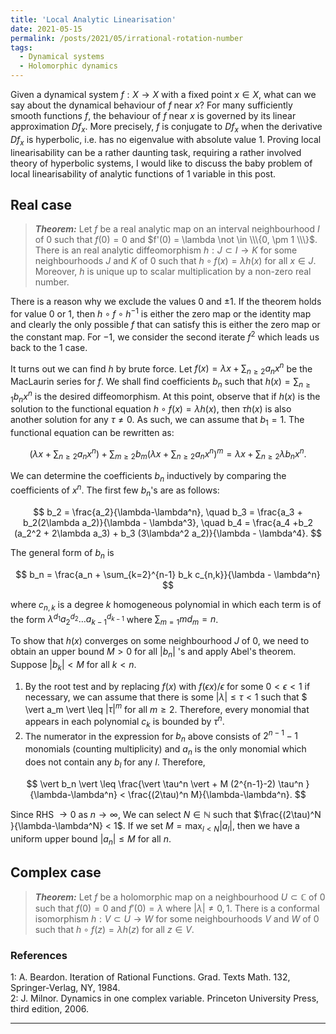 ```yaml
---
title: 'Local Analytic Linearisation'
date: 2021-05-15
permalink: /posts/2021/05/irrational-rotation-number
tags:
  - Dynamical systems
  - Holomorphic dynamics
---
```


Given a dynamical system $f: X \to X$ with a fixed point $x \in X$, what can we say about the dynamical behaviour of $f$ near $x$? For many sufficiently smooth functions $f$, the behaviour of $f$ near $x$ is governed by its linear approximation $Df_x$. More precisely, $f$ is conjugate to $Df_x$ when the derivative $Df_x$ is hyperbolic, i.e. has no eigenvalue with absolute value $1$. Proving local linearisability can be a rather daunting task, requiring a rather involved theory of hyperbolic systems, I would like to discuss the baby problem of local linearisability of analytic functions of 1 variable in this post.

## Real case

> **_Theorem:_** Let $f$ be a real analytic map on an interval neighbourhood $I$ of $0$ such that $f(0)=0$ and $f'(0) = \lambda \not \in \\\{0, \pm 1 \\\}$. There is an real analytic diffeomorphism $h : J \subset I \to K$ for some neighbourhoods $J$ and $K$ of $0$ such that $h\circ f (x) = \lambda h(x)$ for all $x \in J$. Moreover, $h$ is unique up to scalar multiplication by a non-zero real number.

There is a reason why we exclude the values $0$ and $\pm 1$. If the theorem holds for value $0$ or $1$, then $h\circ f \circ h^{-1}$ is either the zero map or the identity map and clearly the only possible $f$ that can satisfy this is either the zero map or the constant map. For $-1$, we consider the second iterate $f^2$ which leads us back to the $1$ case.

It turns out we can find $h$ by brute force. Let $f(x) = \lambda x + \sum_{n\geq 2} a_n x^n$ be the MacLaurin series for $f$. We shall find coefficients $b_n$ such that $h(x) = \sum_{n\geq 1} b_n x^n$ is the desired diffeomorphism. At this point, observe that if $h(x)$ is the solution to the functional equation $h \circ f(x) = \lambda h(x)$, then $\tau h(x)$ is also another solution for any $\tau \neq 0$. As such, we can assume that $b_1 = 1$. The functional equation can be rewritten as:

$$
\left( \lambda x + \sum_{n \geq 2} a_n x^n \right) + \sum_{m\geq 2} b_m \left( \lambda x + \sum_{n \geq 2} a_n x^n \right)^m = \lambda x + \sum_{n \geq 2} \lambda b_n x^n.
$$

We can determine the coefficients $b_n$ inductively by comparing the coefficients of $x^n$. The first few $b_n$'s are as follows:

$$
b_2 = \frac{a_2}{\lambda-\lambda^n}, \quad b_3 = \frac{a_3 + b_2(2\lambda a_2)}{\lambda - \lambda^3}, \quad b_4 = \frac{a_4 +b_2 (a_2^2 + 2\lambda a_3) + b_3 (3\lambda^2 a_2)}{\lambda - \lambda^4}.
$$

The general form of $b_n$ is

$$
b_n = \frac{a_n + \sum_{k=2}^{n-1} b_k c_{n,k}}{\lambda - \lambda^n}
$$

where $c_{n,k}$ is a degree $k$ homogeneous polynomial in which each term is of the form $\lambda^{d_1} a_2^{d_2} \ldots a_{k-1}^{d_{k-1}}$ where $\sum_{m=1} m d_m = n$.

To show that $h(x)$ converges on some neighbourhood $J$ of $0$, we need to obtain an upper bound $M>0$ for all $\vert b_n \vert$ 's and apply Abel's theorem. Suppose $\vert b_k \vert < M$ for all $k<n$.  
1. By the root test and by replacing $f(x)$ with $f(\epsilon x)/\epsilon$ for some $0<\epsilon<1$ if necessary, we can assume that there is some $\vert \lambda \vert \leq \tau < 1$ such that $ \vert a_m \vert \leq $\vert \tau \vert^m$ for all $m \geq 2$. Therefore, every monomial that appears in each polynomial $c_k$ is bounded by $\tau^n$.
2. The numerator in the expression for $b_n$ above consists of $2^{n-1}-1$ monomials (counting multiplicity) and $a_n$ is the only monomial which does not contain any $b_l$ for any $l$. Therefore,

$$
\vert b_n \vert \leq \frac{\vert \tau^n \vert + M (2^{n-1}-2) \tau^n }{\lambda-\lambda^n} < \frac{(2\tau)^n M}{\lambda-\lambda^n}.
$$

Since RHS $\to 0$ as $n\to \infty$, We can select $N\in \mathbb{N}$ such that $\frac{(2\tau)^N }{\lambda-\lambda^N} < 1$. If we set $M = \max_{l<N} \vert a_l \vert$, then we have a uniform upper bound $\vert a_n \vert \leq M$ for all $n$.

## Complex case

> **_Theorem:_** Let $f$ be a holomorphic map on a neighbourhood $U \subset \mathbb{C}$ of $0$ such that $f(0)=0$ and $f'(0)=\lambda$ where $\vert \lambda \vert \neq 0,1$. There is a conformal isomorphism $h : V \subset U \to W$ for some neighbourhoods $V$ and $W$ of $0$ such that $h \circ f (z) = \lambda h(z)$ for all $z \in V$.



### References

<a name="fn1">1</a>: A. Beardon. Iteration of Rational Functions. Grad. Texts Math. 132, Springer-Verlag, NY, 1984.  
<a name="fn2">2</a>: J. Milnor. Dynamics in one complex variable. Princeton University Press, third edition, 2006.   

------
